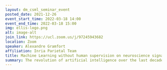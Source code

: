 ```yaml
---
layout: dm_csml_seminar_event
posted_date: 2021-12-26
event_start_time: 2022-03-18 14:00
event_end_time: 2022-03-18 15:00
img: ellis-logo.png
alt: image-alt
join_link: https://ucl.zoom.us/j/97245943682
location: Zoom
speaker: Alexandre Gramfort
affiliation: Inria Parietal Team
title: Machine Learning without human supervision on neuroscience signals
summary: The revolution of artificial intelligence over the last decade has been made possible by statistical machine learning, and in particular by supervised learning where algorithms are given the labels associated with each observation. Although very efficient, this approach faces several difficulties in a neuroscience and more broadly in a medical context\: one needs enough labels, one needs good labels, and sometimes simply defining what are the labels is problematic... While pure unsupervised learning can be tempting it leads to other kinds of difficulties, namely model selection, validation and results interpretation which is often challenging beyond computer vision and natural language processing. In my presentation, I will discuss recent strategies we have explored in my team to bring AI and neuroscience together by leveraging large EEG and fMRI datasets and without relying on tedious or costly human annotations. I will first present how self-supervised learning allows to reveal structures in EEG data \[1\], before explaining how fMRI and pretained language models can help us decipher language processing in the brain \[2, 3\]. Finally I will present how old ideas from latent factor models with independence assumptions can help us make sense of neuroimaging data collected when subjects are exposed to uncontroled naturalistic stimuli \[4,5\]. References\: \[1\] Banville, H., Chehab, O., Hyvärinen, A., Engemann, D. and Gramfort, A. (2020), Uncovering the structure of clinical EEG signals with self-supervised learning, J. Neural Engineering. \[2\] Caucheteux, C, Gramfort, A, King, J.-R. (2021), Model-based analysis of brain activity reveals the hierarchy of language in 305 subjects, Proc. EMNLP Findings, 2021. \[3\] Caucheteux, C, Gramfort, A, King, J.-R. (2021), Disentangling Syntax and Semantics in the Brain with Deep Networks, Proc. ICML. \[4\] Richard, H., Gresele, L., Hyvarinen, A., Thirion, B., Gramfort, A., Ablin, P. (2020), Modeling Shared Responses in Neuroimaging Studies through MultiView ICA, Proc. NeurIPS. \[5\] Richard, H., Ablin, P., Thirion, B., Gramfort, A., Hyvarinen, A., P. (2021), Shared Independent Component Analysis for Multi-Subject Neuroimaging, Proc. NeurIPS
---
```

